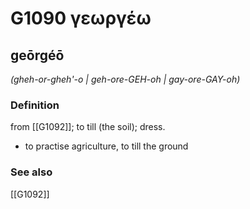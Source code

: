 # G1090 γεωργέω

## geōrgéō

_(gheh-or-gheh'-o | geh-ore-GEH-oh | gay-ore-GAY-oh)_

### Definition

from [[G1092]]; to till (the soil); dress.

- to practise agriculture, to till the ground

### See also

[[G1092]]


